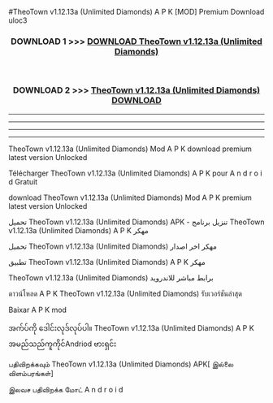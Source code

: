 #TheoTown  v1.12.13a (Unlimited Diamonds) A P K [MOD] Premium Download uloc3



<div align="center">

<h3>DOWNLOAD 1 >>> <a href="https://teeasianyam.web.app?sq=TheoTown  v1.12.13a (Unlimited Diamonds)">DOWNLOAD TheoTown  v1.12.13a (Unlimited Diamonds) </a></h3><br>

<h3>DOWNLOAD 2 >>> <a href="https://teeasianyam.web.app?sq=TheoTown  v1.12.13a (Unlimited Diamonds) ">TheoTown  v1.12.13a (Unlimited Diamonds)  DOWNLOAD </a></h3>

</div>


----------------------------------------------------------

----------------------------------------------------------

----------------------------------------------------------

----------------------------------------------------------


TheoTown  v1.12.13a (Unlimited Diamonds)  Mod A P K download premium latest version Unlocked

Télécharger TheoTown  v1.12.13a (Unlimited Diamonds)  A P K pour A n d r o i d Gratuit

download TheoTown  v1.12.13a (Unlimited Diamonds)  Mod A P K premium latest version Unlocked

تحميل TheoTown  v1.12.13a (Unlimited Diamonds)  APK - تنزيل برنامج TheoTown  v1.12.13a (Unlimited Diamonds)  A P K مهكر

تحميل TheoTown  v1.12.13a (Unlimited Diamonds)  مهكر اخر اصدار

تطبيق TheoTown  v1.12.13a (Unlimited Diamonds)  A P K مهكر

TheoTown  v1.12.13a (Unlimited Diamonds)  برابط مباشر للاندرويد

ดาวน์โหลด A P K TheoTown  v1.12.13a (Unlimited Diamonds)  รับเวอร์ชันล่าสุด

Baixar A P K mod

အက်ပ်ကို ဒေါင်းလုဒ်လုပ်ပါ။ TheoTown  v1.12.13a (Unlimited Diamonds)  A P K အမည်သည်ကူကိုင်Andriod ဗားရှင်း

பதிவிறக்கவும் TheoTown  v1.12.13a (Unlimited Diamonds)  APK[ இல்லை விளம்பரங்கள்] 
 
இலவச பதிவிறக்க மோட் A n d r o i d



